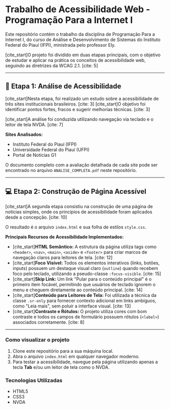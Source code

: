 # Trabalho de Acessibilidade Web - Programação Para a Internet I

Este repositório contém o trabalho da disciplina de Programação Para a Internet I, do curso de Análise e Desenvolvimento de Sistemas do Instituto Federal do Piauí (IFPI), ministrada pelo professor Ely.

[cite_start]O projeto foi dividido em duas etapas principais, com o objetivo de estudar e aplicar na prática os conceitos de acessibilidade web, seguindo as diretrizes da WCAG 2.1. [cite: 5]

---

## 📂 Etapa 1: Análise de Acessibilidade

[cite_start]Nesta etapa, foi realizado um estudo sobre a acessibilidade de três sites institucionais brasileiros. [cite: 3] [cite_start]O objetivo foi identificar pontos fortes, fracos e sugerir melhorias técnicas. [cite: 3]

[cite_start]A análise foi conduzida utilizando navegação via teclado e o leitor de tela NVDA. [cite: 7]

**Sites Analisados:**
* Instituto Federal do Piauí (IFPI)
* Universidade Federal do Piauí (UFPI)
* Portal de Notícias G1

O documento completo com a avaliação detalhada de cada site pode ser encontrado no arquivo `ANALISE_COMPLETA.pdf` neste repositório.

---

## 💻 Etapa 2: Construção de Página Acessível

[cite_start]A segunda etapa consistiu na construção de uma página de notícias simples, onde os princípios de acessibilidade foram aplicados desde a concepção. [cite: 10]

O resultado é o arquivo `index.html` e sua folha de estilos `style.css`.

**Principais Recursos de Acessibilidade Implementados:**

* [cite_start]**HTML Semântico:** A estrutura da página utiliza tags como `<header>`, `<nav>`, `<main>`, `<aside>` e `<footer>` para criar marcos de navegação claros para leitores de tela. [cite: 12]
* [cite_start]**Foco Visível:** Todos os elementos interativos (links, botões, inputs) possuem um destaque visual claro (`outline`) quando recebem foco pelo teclado, utilizando a pseudo-classe `:focus-visible`. [cite: 15]
* [cite_start]**Skip Link:** Um link "Pular para o conteúdo principal" é o primeiro item focável, permitindo que usuários de teclado ignorem o menu e cheguem diretamente ao conteúdo principal. [cite: 14]
* [cite_start]**Conteúdo para Leitores de Tela:** Foi utilizada a técnica da classe `.sr-only` para fornecer contexto adicional em links ambíguos, como "Leia mais", sem poluir a interface visual. [cite: 13]
* [cite_start]**Contraste e Rótulos:** O projeto utiliza cores com bom contraste e todos os campos de formulário possuem rótulos (`<label>`) associados corretamente. [cite: 8]

---

### Como visualizar o projeto

1.  Clone este repositório para a sua máquina local.
2.  Abra o arquivo `index.html` em qualquer navegador moderno.
3.  Para testar a acessibilidade, navegue pela página utilizando apenas a tecla **Tab** e/ou um leitor de tela como o NVDA.

### Tecnologias Utilizadas

* HTML5
* CSS3
* NVDA